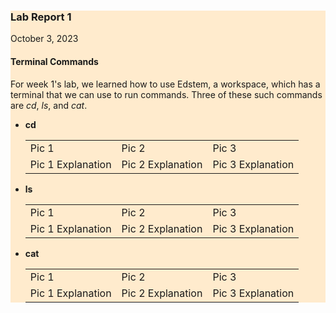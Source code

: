 <div style="background-color:#FFEBCD">
  
<h3 style="font:Arial Black;"> Lab Report 1 </h3>
<p style="font:Tahoma;"> October 3, 2023</p>

<h4 style="font:Tahoma;"> Terminal Commands </h4>
<p style="font:Tahoma;"> For week 1's lab, we learned how to use Edstem, a workspace, which has a terminal that we can use to run commands. Three of these such commands are <i>cd</i>, <i>ls</i>, and <i>cat</i>.</p>

<ul style="font:Tahoma;">
  <li><b>cd</b></li>
  
  <table>
  <tr>
    <td> <div style="length: 620 px">Pic 1</div></td>
    <td> <div style="length: 620 px">Pic 2</div></td>
    <td> <div style="length: 620 px">Pic 3</div></td>
  </tr>
  <tr>
    <td> <div style="length: 620 px">Pic 1 Explanation</div></td>
    <td> <div style="length: 620 px">Pic 2 Explanation</div></td>
    <td> <div style="length: 620 px">Pic 3 Explanation</div></td>
  </tr>
</table>
  
  <li><b>ls</b></li>

<table>
  <tr>
    <td> <div style="length: 620 px">Pic 1</div></td>
    <td> <div style="length: 620 px">Pic 2</div></td>
    <td> <div style="length: 620 px">Pic 3</div></td>
  </tr>
  <tr>
    <td> <div style="length: 620 px">Pic 1 Explanation</div></td>
    <td> <div style="length: 620 px">Pic 2 Explanation</div></td>
    <td> <div style="length: 620 px">Pic 3 Explanation</div></td>
  </tr>
</table>

  <li><b>cat</b></li>

<table>
  <tr>
    <td> <div style="length: 620 px">Pic 1</div></td>
    <td> <div style="length: 620 px">Pic 2</div></td>
    <td> <div style="length: 620 px">Pic 3</div></td>
  </tr>
  <tr>
    <td> <div style="length: 620 px">Pic 1 Explanation</div></td>
    <td> <div style="length: 620 px">Pic 2 Explanation</div></td>
    <td> <div style="length: 620 px">Pic 3 Explanation</div></td>
  </tr>
</table>
  
</ul>

</div>
